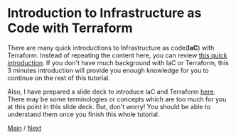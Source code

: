# Introduction to Infrastructure as Code with Terraform

There are many quick introductions to Infrastructure as code(**IaC**) with Terraform. Instead of repeating the content here, you can review [this quick introduction](https://learn.hashicorp.com/tutorials/terraform/infrastructure-as-code?in=terraform/gcp-get-started). If you don't have much background with IaC or Terraform, this 3 minutes introduction will provide you enough knowledge for you to continue on the rest of this tutorial.

Also, I have prepared a slide deck to introduce IaC and Terraform [here](./Terraform-Quick-Start.pdf). There may be some terminologies or concepts which are too much for you at this point in this slide deck. But, don't worry! You should be able to understand them once you finish this whole tutorial.

[Main](../) / [Next](./02-installation.md)
